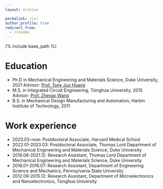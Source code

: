 ```yaml
---
layout: archive

permalink: /cv/
author_profile: true
redirect_from:
  - /resume
---
```


{% include base_path %}

Education
======

* Ph.D in Mechanical Engineering and Materials Science, Duke University, 2021
    Advisor: [Prof. Tony Jun Huang](https://acoustofluidics.pratt.duke.edu/people/tony-jun-huang)
* M.S. in Integrated Circuit Engineering, Tsinghua University, 2015
    Advisor: [Prof. Zheyao Wang](https://main.ime.tsinghua.edu.cn/members.html)
* B.S. in Mechanical Design Manufacturing and Automation, Harbin Institute of Technology, 2011

Work experience
======
* 2023.03-now: Postdoctoral Associate, Harvard Medical School
* 2022.01-2023.03: Postdoctoral Associate, Thomas Lord Department of Mechanical Engineering and Materials Science, Duke University
* 2016.08-2021.12: Research Assistant, Thomas Lord Department of Mechanical Engineering and Materials Science, Duke University
* 2016.01-2016.07: Research Assistant, Department of Engineering Science and Mechanics, Pennsylvania State University
* 2012.09-2015.12: Research Assistant, Department of Microelectronics and Nanoelectronics, Tsinghua University

  


